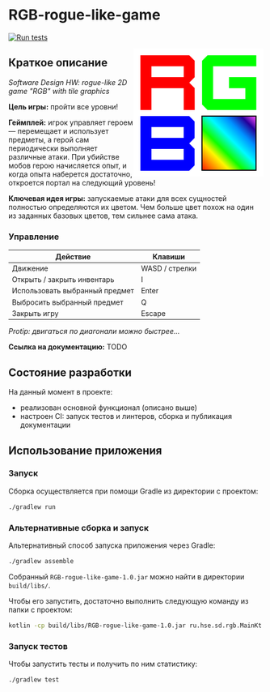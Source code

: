 # RGB-rogue-like-game 

[![Run tests](https://github.com/GlebSolovev/RGB-rogue-like-game/actions/workflows/ci-validate.yml/badge.svg?branch=dev)](https://github.com/GlebSolovev/RGB-rogue-like-game/actions/workflows/ci-validate.yml)

<img src="rgb-logo.png" align="right"  alt="RGB logo"/>

## Краткое описание
_Software Design HW: rogue-like 2D game "RGB" with tile graphics_

**Цель игры:** пройти все уровни!

**Геймплей:** игрок управляет героем &mdash; перемещает и использует предметы, а герой сам периодически выполняет различные атаки. При убийстве мобов герою начисляется опыт, и когда опыта наберется достаточно, откроется портал на следующий уровень!

**Ключевая идея игры:** запускаемые атаки для всех сущностей полностью определяются их цветом. Чем больше цвет похож на один из заданных базовых цветов, тем сильнее сама атака.

### Управление

| Действие | Клавиши |
|---|---|
| Движение | WASD / стрелки |
| Открыть / закрыть инвентарь | I |
| Использовать выбранный предмет | Enter |
| Выбросить выбранный предмет | Q |
| Закрыть игру | Escape |

_Protip: двигаться по диагонали можно быстрее..._

**Ссылка на документацию:** TODO

[//]: # (https://glebsolovev.github.io/SD-2022/)

## Состояние разработки
На данный момент в проекте:
- реализован основной функционал (описано выше)
- настроен CI: запуск тестов и линтеров, сборка и публикация документации

[//]: # (`ARCHITECTURE.md` содержит подробное описание архитектуры)
[//]: # (задокументирован и покрыт тестами)

## Использование приложения
### Запуск
Сборка осуществляется при помощи Gradle из директории с проектом:
```bash
./gradlew run
```

### Альтернативные сборка и запуск
Альтернативный способ запуска приложения через Gradle:
```bash
./gradlew assemble
```
Собранный `RGB-rogue-like-game-1.0.jar` можно найти в директории `build/libs/`.

Чтобы его запустить, достаточно выполнить следующую команду из папки с проектом:
```bash
kotlin -cp build/libs/RGB-rogue-like-game-1.0.jar ru.hse.sd.rgb.MainKt
```

### Запуск тестов
Чтобы запустить тесты и получить по ним статистику:
```bash
./gradlew test
```
